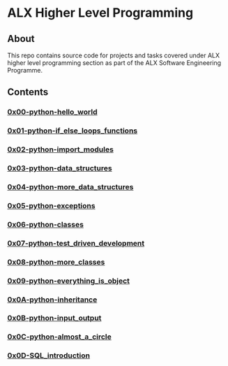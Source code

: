 # ALX Higher Level Programming
## About

This repo contains source code for projects and tasks covered under ALX higher level programming section as part of the ALX Software Engineering Programme.

## Contents

### [0x00-python-hello_world](https://github.com/j88moja-code/alx-higher_level_programming/tree/main/0x00-python-hello_world)
### [0x01-python-if_else_loops_functions](https://github.com/j88moja-code/alx-higher_level_programming/tree/main/0x01-python-if_else_loops_functions)
### [0x02-python-import_modules](https://github.com/j88moja-code/alx-higher_level_programming/tree/main/0x02-python-import_modules)
### [0x03-python-data_structures](https://github.com/j88moja-code/alx-higher_level_programming/tree/main/0x03-python-data_structures)
### [0x04-python-more_data_structures](https://github.com/j88moja-code/alx-higher_level_programming/tree/main/0x04-python-more_data_structures)
### [0x05-python-exceptions](https://github.com/j88moja-code/alx-higher_level_programming/tree/main/0x05-python-exceptions)
### [0x06-python-classes](https://github.com/j88moja-code/alx-higher_level_programming/tree/main/0x06-python-classes)
### [0x07-python-test_driven_development](https://github.com/j88moja-code/alx-higher_level_programming/tree/main/0x07-python-test_driven_development)
### [0x08-python-more_classes](https://github.com/j88moja-code/alx-higher_level_programming/tree/main/0x08-python-more_classes)
### [0x09-python-everything_is_object](https://github.com/j88moja-code/alx-higher_level_programming/tree/main/0x09-python-everything_is_object)
### [0x0A-python-inheritance](https://github.com/j88moja-code/alx-higher_level_programming/tree/main/0x0A-python-inheritance)
### [0x0B-python-input_output](https://github.com/j88moja-code/alx-higher_level_programming/tree/main/0x0B-python-input_output)
### [0x0C-python-almost_a_circle](https://github.com/j88moja-code/alx-higher_level_programming/tree/main/0x0C-python-almost_a_circle)
### [0x0D-SQL_introduction]()
